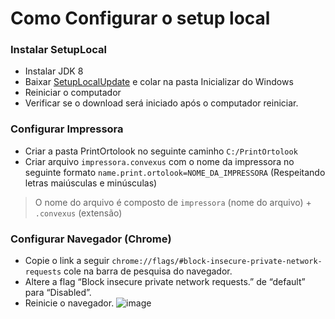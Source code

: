 # Como Configurar o setup local

### Instalar SetupLocal
- Instalar JDK 8
- Baixar [SetupLocalUpdate](https://github.com/convexus-source/convexus-source.github.io/raw/master/SetupLocalUpdate.jar) e colar na pasta Inicializar do Windows
- Reiniciar o computador
- Verificar se o download será iniciado após o computador reiniciar.

### Configurar Impressora
- Criar a pasta PrintOrtolook no seguinte caminho ```C:/PrintOrtolook```
- Criar arquivo ```impressora.convexus``` com o nome da impressora no seguinte formato ```name.print.ortolook=NOME_DA_IMPRESSORA``` (Respeitando letras maiúsculas e minúsculas)
> O nome do arquivo é composto de ```impressora``` (nome do arquivo) + ```.convexus``` (extensão)

### Configurar Navegador (Chrome)
- Copie o link a seguir ```chrome://flags/#block-insecure-private-network-requests``` cole na barra de pesquisa do navegador.
- Altere a flag “Block insecure private network requests.” de “default” para “Disabled”.
- Reinicie o navegador.
![image](https://user-images.githubusercontent.com/24610869/150806805-aad13afb-10ba-404d-964e-b5ade09dcd35.png)
